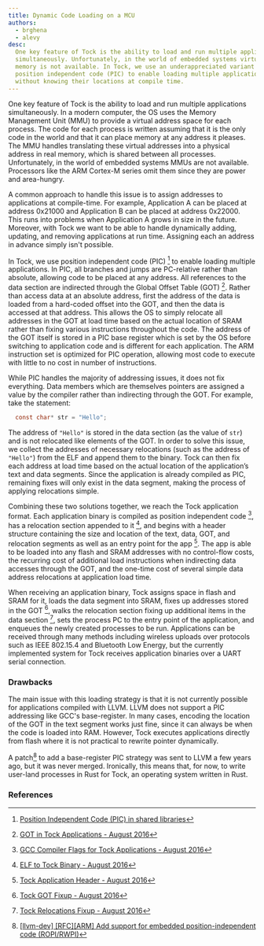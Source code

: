 ```yaml
---
title: Dynamic Code Loading on a MCU
authors:
  - brghena
  - alevy
desc:
  One key feature of Tock is the ability to load and run multiple applications
  simultaneously. Unfortunately, in the world of embedded systems virtual
  memory is not available. In Tock, we use an underappreciated variant of
  position independent code (PIC) to enable loading multiple applications
  without knowing their locations at compile time.
---
```


One key feature of Tock is the ability to load and run multiple applications
simultaneously. In a modern computer, the OS uses the Memory Management Unit
(MMU) to provide a virtual address space for each process. The code for each
process is written assuming that it is the only code in the world and that it
can place memory at any address it pleases. The MMU handles translating these
virtual addresses into a physical address in real memory, which is shared
between all processes. Unfortunately, in the world of embedded systems MMUs are
not available. Processors like the ARM Cortex-M series omit them since they are
power and area-hungry.

A common approach to handle this issue is to assign addresses to applications
at compile-time. For example, Application A can be placed at address 0x21000
and Application B can be placed at address 0x22000. This runs into problems
when Application A grows in size in the future. Moreover, with Tock we want to
be able to handle dynamically adding, updating, and removing applications at
run time. Assigning each an address in advance simply isn't possible.

In Tock, we use position independent code (PIC) [^1] to enable loading
multiple applications. In PIC, all branches and jumps are PC-relative
rather than absolute, allowing code to be placed at any address.
All references to the data section are indirected through the
Global Offset Table (GOT) [^2]. Rather than access data at an absolute
address, first the address of the data is loaded from a hard-coded
offset into the GOT, and then the data is accessed at that address. This
allows the OS to simply relocate all addresses in the GOT at load time
based on the actual location of SRAM rather than fixing various
instructions throughout the code. The address of the GOT itself is
stored in a PIC base register which is set by the OS before switching to
application code and is different for each application.
The ARM instruction set is optimized for PIC operation, allowing most code to
execute with little to no cost in number of instructions.

While PIC handles the majority of addressing issues, it does not fix
everything. Data members which are themselves pointers are assigned a
value by the compiler rather than indirecting through the GOT. For
example, take the statement:

```c
  const char* str = "Hello";
```

The address of `"Hello"` is stored in the data section (as the value of
`str`) and is not relocated like elements of the GOT. In order to solve
this issue, we collect the addresses of necessary relocations (such as
the address of `"Hello"`) from the ELF and append them to the binary.
Tock can then fix each address at load time based on the actual location
of the application’s text and data segments. Since the application is
already compiled as PIC, remaining fixes will only exist in the data
segment, making the process of applying relocations simple.

Combining these two solutions together, we reach the Tock application
format. Each application binary is compiled as position independent
code [^3], has a relocation section appended to it [^4], and begins with a header
structure containing the size and location of the text, data, GOT, and
relocation segments as well as an entry point for the app [^5]. The app is
able to be loaded into any flash and SRAM addresses with no control-flow costs,
the recurring cost of additional load instructions when indirecting data
accesses through the GOT, and the one-time cost of several simple data address
relocations at application load time.

When receiving an application binary, Tock assigns space in flash and
SRAM for it, loads the data segment into SRAM, fixes up addresses stored
in the GOT [^6], walks the relocation section fixing up additional items in
the data section [^7], sets the process PC to the entry point of the
application, and enqueues the newly created processes to be run.
Applications can be received through many methods including wireless uploads
over protocols such as IEEE 802.15.4 and Bluetooth Low Energy,
but the currently implemented system for Tock receives application
binaries over a UART serial connection.

### Drawbacks

The main issue with this loading strategy is that it is not currently possible
for applications compiled with LLVM. LLVM does not support a PIC addressing
like GCC's base-register. In many cases, encoding the location of the GOT in
the text segment works just fine, since it can always be when the code is
loaded into RAM. However, Tock executes applications directly from flash
where it is not practical to rewrite pointer dynamically.

A patch[^8] to add a base-register PIC strategy was sent to LLVM a few years ago,
but it was never merged. Ironically, this means that, for now, to write
user-land processes in Rust for Tock, an operating system written in Rust.

### References

[^1]: [Position Independent Code (PIC) in shared libraries](http://eli.thegreenplace.net/2011/11/03/position-independent-code-pic-in-shared-libraries)

[^2]: [GOT in Tock Applications - August 2016](https://github.com/helena-project/tock/blob/a68d5a16b9567ba47681bba678f49ad82f4ff98e/apps/blink/loader.ld#L26)

[^3]: [GCC Compiler Flags for Tock Applications - August 2016](https://github.com/helena-project/tock/blob/be050f9ed1fdfe7cf77af06d397980925f6fbe9d/apps/Makefile.Common.mk#L22)

[^4]: [ELF to Tock Binary - August 2016](https://github.com/helena-project/tock/blob/a68d5a16b9567ba47681bba678f49ad82f4ff98e/tools/elf2tbf/src/main.rs#L86)

[^5]: [Tock Application Header - August 2016](https://github.com/helena-project/tock/blob/a68d5a16b9567ba47681bba678f49ad82f4ff98e/tools/elf2tbf/src/main.rs#L17)

[^6]: [Tock GOT Fixup - August 2016](https://github.com/helena-project/tock/blob/a68d5a16b9567ba47681bba678f49ad82f4ff98e/src/main/process.rs#L368)

[^7]: [Tock Relocations Fixup - August 2016](https://github.com/helena-project/tock/blob/a68d5a16b9567ba47681bba678f49ad82f4ff98e/src/main/process.rs#L378)

[^8]: [\[llvm-dev\] \[RFC\]\[ARM\] Add support for embedded position-independent code (ROPI/RWPI)](http://lists.llvm.org/pipermail/llvm-dev/2015-December/093022.html)
